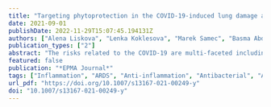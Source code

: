 ```yaml
---
title: "Targeting phytoprotection in the COVID-19-induced lung damage and associated systemic effects—the evidence-based 3PM proposition to mitigate individual risks"
date: 2021-09-01
publishDate: 2022-11-29T15:07:45.194131Z
authors: ["Alena Liskova", "Lenka Koklesova", "Marek Samec", "Basma Abdellatif", "Kevin Zhai", "Manaal Siddiqui", "Miroslava Šudomová", "Sherif T.S. Hassan", "Erik Kudela", "Kamil Biringer", "Frank A. Giordano", "Dietrich Büsselberg", "Olga Golubnitschaja", "Peter Kubatka"]
publication_types: ["2"]
abstract: "The risks related to the COVID-19 are multi-faceted including but by far not restricted to the following: direct health risks by poorly understood effects of COVID-19 infection, overloaded capacities of healthcare units, restricted and slowed down care of patients with non-communicable disorders such as cancer, neurologic and cardiovascular pathologies, among others; social risks—restricted and broken social contacts, isolation, professional disruption, explosion of aggression in the society, violence in the familial environment; mental risks—loneliness, helplessness, defenceless, depressions; and economic risks—slowed down industrial productivity, broken delivery chains, unemployment, bankrupted SMEs, inflation, decreased capacity of the state to perform socially important programs and to support socio-economically weak subgroups in the population. Directly or indirectly, the above listed risks will get reflected in a healthcare occupation and workload which is a tremendous long-term challenge for the healthcare capacity and robustness. The article does not pretend to provide solutions for all kind of health risks. However, it aims to present the scientific evidence of great clinical utility for primary, secondary, and tertiary care to protect affected individuals in a cost-effective manner. To this end, due to pronounced antimicrobial, antioxidant, anti-inflammatory, and antiviral properties, naturally occurring plant substances are capable to protect affected individuals against COVID-19-associated life-threatening complications such as lung damage. Furthermore, they can be highly effective, if being applied to secondary and tertiary care of noncommunicable diseases under pandemic condition. Thus, the stratification of patients evaluating specific health conditions such as sleep quality, periodontitis, smoking, chronic inflammation and diseases, metabolic disorders and obesity, vascular dysfunction, and cancers would enable effective managemenet of COVID-19-associated complications in primary, secondary, and tertiary care in the context of predictive, preventive, and personalized medicine (3PM)."
featured: false
publication: "*EPMA Journal*"
tags: ["Inflammation", "ARDS", "Anti-inflammation", "Antibacterial", "Antiviral", "COVID-19", "Cancer", "Chronic diseases", "Coumarins", "Cytokine storm", "Disease management", "Flavonoids", "Health economy", "Health policy", "Immunity", "Lung damage", "Phenolic acids", "Phenolic compounds", "Phytochemicals", "Predictive preventive personalized medicine (3PM/PPPM)", "Risk assessment", "Signaling pathways", "Stilbenoids", "Therapy efficacy"]
url_pdf: "https://doi.org/10.1007/s13167-021-00249-y"
doi: "10.1007/s13167-021-00249-y"
---
```


